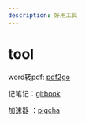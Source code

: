 ```yaml
---
description: 好用工具
---
```


# tool

word转pdf: [pdf2go](https://www.pdf2go.com/)

记笔记：[gitbook](https://app.gitbook.com/)

加速器 ：[pigcha](https://run.pigcha.com/)
